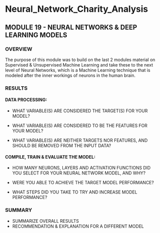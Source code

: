 # Neural_Network_Charity_Analysis
## MODULE 19 - NEURAL NETWORKS & DEEP LEARNING MODELS

### OVERVIEW
The purpose of this module was to build on the last 2 modules material on Supervised & Unsupervised Machine Learning and take these to the next level of Neural Networks, which is a Machine Learning technique that is modeled after the inner workings of neurons in the human brain.

### RESULTS
#### DATA PROCESSING:
* WHAT VARIABLE(S) ARE CONSIDERED THE TARGET(S) FOR YOUR MODEL?

* WHAT VARIABLE(S) ARE CONSIDERED TO BE THE FEATURES FOR YOUR MODEL?

* WHAT VARIABLE(S) ARE NEITHER TARGETS NOR FEATURES, AND SHOULD BE REMOVED FROM THE INPUT DATA?

#### COMPILE, TRAIN & EVALUATE THE MODEL:
* HOW MANY NEURONS, LAYERS AND ACTIVATION FUNCTIONS DID YOU SELECT FOR YOUR NEURAL NETWORK MODEL, AND WHY?

* WERE YOU ABLE TO ACHIEVE THE TARGET MODEL PERFORMANCE?

* WHAT STEPS DID YOU TAKE TO TRY AND INCREASE MODEL PERFORMANCE?

### SUMMARY
* SUMMARIZE OVERALL RESULTS
* RECOMMENDATION & EXPLANATION FOR A DIFFERENT MODEL
